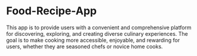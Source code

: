 # Food-Recipe-App
This app is to provide users with a convenient and comprehensive platform for discovering, exploring, and creating diverse culinary experiences. The goal is to make cooking more accessible, enjoyable, and rewarding for users, whether they are seasoned chefs or novice home cooks.
